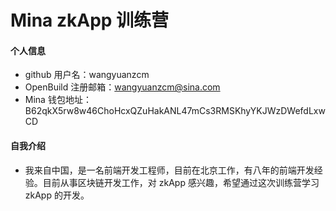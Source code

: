 # Mina zkApp 训练营


#### 个人信息

- github 用户名：wangyuanzcm
- OpenBuild 注册邮箱：wangyuanzcm@sina.com
- Mina 钱包地址：B62qkX5rw8w46ChoHcxQZuHakANL47mCs3RMSKhyYKJWzDWefdLxwCD

#### 自我介绍

- 我来自中国，是一名前端开发工程师，目前在北京工作，有八年的前端开发经验。目前从事区块链开发工作，对 zkApp 感兴趣，希望通过这次训练营学习 zkApp 的开发。


 